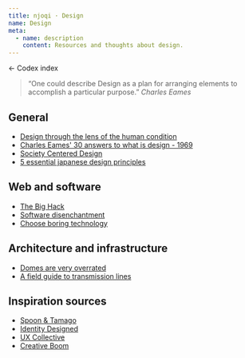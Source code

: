 ```yaml
---
title: njoqi · Design
name: Design
meta:
  - name: description
    content: Resources and thoughts about design.
---
```


<p>
  <router-link to="/codex">
    ← Codex index
  </router-link>
</p>

<article-header v-bind="frontmatter" />

> “One could describe Design as a plan for arranging elements to accomplish a particular purpose.” <cite>Charles Eames</cite>

## General

- [Design through the lens of the human condition](http://fadeyev.net/design/)
- [Charles Eames' 30 answers to what is design - 1969](https://flashbak.com/charles-eames-30-answers-to-what-is-design-1969-378352/)
- [Society Centered Design](https://societycentered.design/)
- [5 essential japanese design principles](https://blog.grio.com/2016/03/5-essential-japanese-design-principles.html)

## Web and software

- [The Big Hack](https://bighack.org/)
- [Software disenchantment](https://tonsky.me/blog/disenchantment/)
- [Choose boring technology](https://mcfunley.com/choose-boring-technology)

## Architecture and infrastructure

- [Domes are very overrated](https://caseyhandmer.wordpress.com/2019/11/28/domes-are-very-over-rated/)
- [A field guide to transmission lines](https://hackaday.com/2019/06/11/a-field-guide-to-transmission-lines/)

## Inspiration sources

- [Spoon &amp; Tamago](https://www.spoon-tamago.com/)
- [Identity Designed](https://identitydesigned.com/)
- [UX Collective](https://uxdesign.cc/)
- [Creative Boom](https://www.creativeboom.com/)

<script setup>
  import ArticleHeader from '../../components/article-header.vue'
</script>